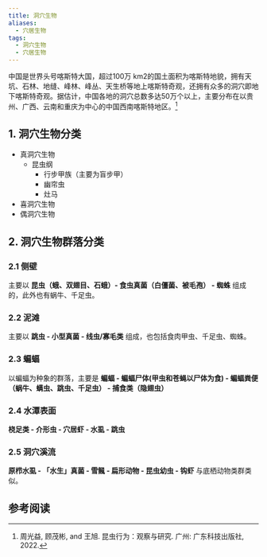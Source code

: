 ```yaml
---
title: 洞穴生物
aliases:
  - 穴居生物
tags:
  - 洞穴生物
  - 穴居生物
---
```

中国是世界头号喀斯特大国，超过100万 km2的国土面积为喀斯特地貌，拥有天坑、石林、地缝、峰林、峰丛、天生桥等地上喀斯特奇观，还拥有众多的洞穴即地下喀斯特奇观。据估计，中国各地的洞穴总数多达50万个以上，主要分布在以贵州、广西、云南和重庆为中心的中国西南喀斯特地区。[^1]

## 1. 洞穴生物分类

* 真洞穴生物
	* 昆虫纲
		* 行步甲族（主要为盲步甲）
		* 幽帘虫
		* 灶马
* 喜洞穴生物
* 偶洞穴生物

## 2. 洞穴生物群落分类

### 2.1 侧壁

主要以 **昆虫（蛾、双翅目、石蛾）- 食虫真菌（白僵菌、被毛孢） - 蜘蛛** 组成的，此外也有蜗牛、千足虫。

### 2.2 泥滩

主要以 **跳虫 - 小型真菌 - 线虫/寡毛类** 组成，也包括食肉甲虫、千足虫、蜘蛛。

### 2.3 蝙蝠

以蝙蝠为种象的群落，主要是 **蝙蝠 - 蝙蝠尸体(甲虫和苍蝇以尸体为食) - 蝙蝠粪便（蜗牛、螨虫、跳虫、千足虫） - 捕食类（隐翅虫）**

### 2.4 水潭表面

**桡足类 - 介形虫 - 穴居虾 - 水虱 - 跳虫**

### 2.5 洞穴溪流

**原栉水虱 - 「水生」真菌 - 雪鲺 - 扁形动物 - 昆虫幼虫 - 钩虾** 与底栖动物类群类似。


## 参考阅读


[^1]: 周光益, 顾茂彬, and 王旭. 昆虫行为：观察与研究. 广州: 广东科技出版社, 2022.